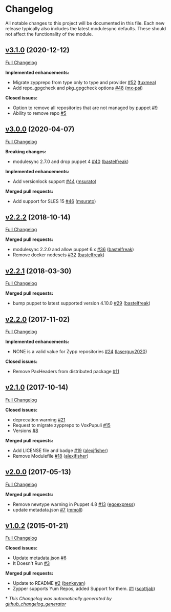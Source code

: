 # Changelog

All notable changes to this project will be documented in this file.
Each new release typically also includes the latest modulesync defaults.
These should not affect the functionality of the module.

## [v3.1.0](https://github.com/voxpupuli/puppet-zypprepo/tree/v3.1.0) (2020-12-12)

[Full Changelog](https://github.com/voxpupuli/puppet-zypprepo/compare/v3.0.0...v3.1.0)

**Implemented enhancements:**

- Migrate zypprepo from type only to type and provider [\#52](https://github.com/voxpupuli/puppet-zypprepo/pull/52) ([tuxmea](https://github.com/tuxmea))
- Add repo\_gpgcheck and pkg\_gpgcheck options [\#48](https://github.com/voxpupuli/puppet-zypprepo/pull/48) ([mx-psi](https://github.com/mx-psi))

**Closed issues:**

- Option to remove all repositories that are not managed by puppet [\#9](https://github.com/voxpupuli/puppet-zypprepo/issues/9)
- Ability to remove repo [\#5](https://github.com/voxpupuli/puppet-zypprepo/issues/5)

## [v3.0.0](https://github.com/voxpupuli/puppet-zypprepo/tree/v3.0.0) (2020-04-07)

[Full Changelog](https://github.com/voxpupuli/puppet-zypprepo/compare/v2.2.2...v3.0.0)

**Breaking changes:**

- modulesync 2.7.0 and drop puppet 4 [\#40](https://github.com/voxpupuli/puppet-zypprepo/pull/40) ([bastelfreak](https://github.com/bastelfreak))

**Implemented enhancements:**

- Add versionlock support [\#44](https://github.com/voxpupuli/puppet-zypprepo/pull/44) ([msurato](https://github.com/msurato))

**Merged pull requests:**

- Add support for SLES 15 [\#46](https://github.com/voxpupuli/puppet-zypprepo/pull/46) ([msurato](https://github.com/msurato))

## [v2.2.2](https://github.com/voxpupuli/puppet-zypprepo/tree/v2.2.2) (2018-10-14)

[Full Changelog](https://github.com/voxpupuli/puppet-zypprepo/compare/v2.2.1...v2.2.2)

**Merged pull requests:**

- modulesync 2.2.0 and allow puppet 6.x [\#36](https://github.com/voxpupuli/puppet-zypprepo/pull/36) ([bastelfreak](https://github.com/bastelfreak))
- Remove docker nodesets [\#32](https://github.com/voxpupuli/puppet-zypprepo/pull/32) ([bastelfreak](https://github.com/bastelfreak))

## [v2.2.1](https://github.com/voxpupuli/puppet-zypprepo/tree/v2.2.1) (2018-03-30)

[Full Changelog](https://github.com/voxpupuli/puppet-zypprepo/compare/v2.2.0...v2.2.1)

**Merged pull requests:**

- bump puppet to latest supported version 4.10.0 [\#29](https://github.com/voxpupuli/puppet-zypprepo/pull/29) ([bastelfreak](https://github.com/bastelfreak))

## [v2.2.0](https://github.com/voxpupuli/puppet-zypprepo/tree/v2.2.0) (2017-11-02)

[Full Changelog](https://github.com/voxpupuli/puppet-zypprepo/compare/v2.1.0...v2.2.0)

**Implemented enhancements:**

- NONE is a valid value for Zypp repositories [\#24](https://github.com/voxpupuli/puppet-zypprepo/pull/24) ([laserguy2020](https://github.com/laserguy2020))

**Closed issues:**

- Remove PaxHeaders from distributed package [\#11](https://github.com/voxpupuli/puppet-zypprepo/issues/11)

## [v2.1.0](https://github.com/voxpupuli/puppet-zypprepo/tree/v2.1.0) (2017-10-14)

[Full Changelog](https://github.com/voxpupuli/puppet-zypprepo/compare/v2.0.0...v2.1.0)

**Closed issues:**

- deprecation warning [\#21](https://github.com/voxpupuli/puppet-zypprepo/issues/21)
- Request to migrate zypprepo to VoxPupuli [\#15](https://github.com/voxpupuli/puppet-zypprepo/issues/15)
- Versions [\#8](https://github.com/voxpupuli/puppet-zypprepo/issues/8)

**Merged pull requests:**

- Add LICENSE file and badge [\#19](https://github.com/voxpupuli/puppet-zypprepo/pull/19) ([alexjfisher](https://github.com/alexjfisher))
- Remove Modulefile [\#18](https://github.com/voxpupuli/puppet-zypprepo/pull/18) ([alexjfisher](https://github.com/alexjfisher))

## [v2.0.0](https://github.com/voxpupuli/puppet-zypprepo/tree/v2.0.0) (2017-05-13)

[Full Changelog](https://github.com/voxpupuli/puppet-zypprepo/compare/v1.0.2...v2.0.0)

**Merged pull requests:**

- Remove newtype warning in Puppet 4.8 [\#13](https://github.com/voxpupuli/puppet-zypprepo/pull/13) ([egoexpress](https://github.com/egoexpress))
- update metadata.json [\#7](https://github.com/voxpupuli/puppet-zypprepo/pull/7) ([mmoll](https://github.com/mmoll))

## [v1.0.2](https://github.com/voxpupuli/puppet-zypprepo/tree/v1.0.2) (2015-01-21)

[Full Changelog](https://github.com/voxpupuli/puppet-zypprepo/compare/79c943bba65ffc7e45208923becd90d14a653013...v1.0.2)

**Closed issues:**

- Update metadata.json [\#6](https://github.com/voxpupuli/puppet-zypprepo/issues/6)
- It Doesn't Run [\#3](https://github.com/voxpupuli/puppet-zypprepo/issues/3)

**Merged pull requests:**

- Update to README [\#2](https://github.com/voxpupuli/puppet-zypprepo/pull/2) ([benkevan](https://github.com/benkevan))
- Zypper supports Yum Repos, added Support for them. [\#1](https://github.com/voxpupuli/puppet-zypprepo/pull/1) ([scottjab](https://github.com/scottjab))



\* *This Changelog was automatically generated by [github_changelog_generator](https://github.com/github-changelog-generator/github-changelog-generator)*
